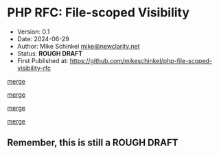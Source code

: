# PHP RFC: File-scoped Visibility

- Version: 0.1
- Date: 2024-06-29
- Author: Mike Schinkel <mike@newclarity.net>
- Status: **ROUGH DRAFT**
- First Published at: https://github.com/mikeschinkel/php-file-scoped-visibility-rfc


[merge](./visibility.md)

[merge](./proposal.md)

[merge](./rfc-impact.md)

[merge](./open-questions.md)


## Remember, this is still a ROUGH DRAFT
